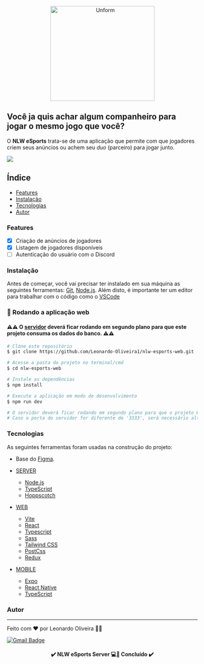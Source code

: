   <p align="center">
    <a href="https://unform.dev">
      <img src="https://global-uploads.webflow.com/61d83a2ebb0ae01ab96e841a/630ced17a99fbd99b6169b52_Logo-NLW-eSports.svg" height="250" width="275" alt="Unform" />
    </a>
  </p>

  
  ## Você ja quis achar algum companheiro para jogar o mesmo jogo que você? 
  O __NLW eSports__ trata-se de uma aplicação que permite com que jogadores criem seus anúncios ou achem seu _duo_ (parceiro) para jogar junto.
  
  <img src="https://github.com/IgorPoti/rocketseat-nlw-esports/raw/main/readme.png"/>

## Índice
* [Features](#features)
* [Instalação](#instalação)
* [Tecnologias](#tecnologias)
* [Autor](#autor)

### Features

- [x] Criação de anúncios de jogadores
- [x] Listagem de jogadores disponíveis
- [ ] Autenticação do usuário com o Discord

### Instalação

Antes de começar, você vai precisar ter instalado em sua máquina as seguintes ferramentas:
[Git](https://git-scm.com), [Node.js](https://nodejs.org/en/). 
Além disto, é importante ter um editor para trabalhar com o código como o [VSCode](https://code.visualstudio.com/)

### 📂 Rodando a aplicação web

#### ⚠️⚠️ O <a href="https://github.com/Leonardo-Oliveira1/nlw-esports-server">servidor</a> deverá ficar rodando em segundo plano para que este projeto consuma os dados do banco. ⚠️⚠️

```bash
# Clone este repositório
$ git clone https://github.com/Leonardo-Oliveira1/nlw-esports-web.git

# Acesse a pasta do projeto no terminal/cmd
$ cd nlw-esports-web

# Instale as dependências
$ npm install

# Execute a aplicação em modo de desenvolvimento
$ npm run dev

# O servidor deverá ficar rodando em segundo plano para que o projeto Web e Mobile consumam os dados do banco.
# Caso a porta do servidor for diferente de '3333', será necessário alterar a URL da requisição da API nos arquivos App.tsx e src/components/CreateAdModal.tsx
```

### Tecnologias

As seguintes ferramentas foram usadas na construção do projeto:

- Base do [Figma](https://www.figma.com/community/file/1150897317533332617).

- <a href="https://github.com/Leonardo-Oliveira1/nlw-esports-server">SERVER</a>
  - [Node.js](https://nodejs.org/en/)
  - [TypeScript](https://www.typescriptlang.org/)
  - [Hoppscotch](https://hoppscotch.io/)
  
- <a href="https://github.com/Leonardo-Oliveira1/nlw-esports-web">WEB</a>
  - [Vite](https://vitejs.dev/)
  - [React](https://reactjs.org/)
  - [Typescript](https://www.typescriptlang.org/)
  - [Sass](https://sass-lang.com/)
  - [Tailwind CSS](https://tailwindcss.com/)
  - [PostCss](https://postcss.org/)
  - [Redux](https://redux.js.org/)
  
- <a href="https://github.com/Leonardo-Oliveira1/nlw-esports-mobile">MOBILE</a>
  - [Expo](https://expo.io/)
  - [React Native](https://reactnative.dev/)
  - [TypeScript](https://www.typescriptlang.org/)


### Autor
---

Feito com ❤️ por Leonardo Oliveira 👋🏽 

[![Gmail Badge](https://img.shields.io/badge/-oleonardo78@gmail.com-c14438?style=flat-square&logo=Gmail&logoColor=white&link=mailto:oleonardo78@gmail.com)](mailto:oleonardo78@gmail.com)

<h4 align="center"> 
✔️  NLW eSports Server 💻🚀 Concluído  ✔️
</h4>

